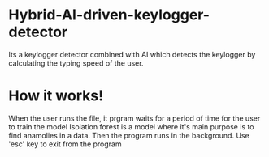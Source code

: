 # Hybrid-AI-driven-keylogger-detector
Its a keylogger detector combined with AI which detects the keylogger by calculating the typing speed of the user.

# How it works!
When the user runs the file, it prgram waits for a period of time for the user to train the model
Isolation forest is a model where it's main purpose is to find anamolies in a data. Then the program runs in the background.
Use 'esc' key to exit from the program
